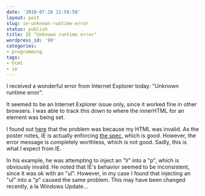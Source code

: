 ```yaml
---
date: '2010-07-28 11:58:58'
layout: post
slug: ie-unknown-runtime-error
status: publish
title: IE "Unknown runtime error"
wordpress_id: '99'
categories:
- programming
tags:
- html
- ie
---
```


I received a wonderful error from Internet Explorer today:  "Unknown runtime error".

It seemed to be an Internet Explorer issue only, since it worked fine in other browsers.  I was able to track this down to where the innerHTML for an element was being set.

I found out [here](http://piecesofrakesh.blogspot.com/2007/02/ies-unknown-runtime-error-when-using.html) that the problem was because my HTML was invalid.  As the poster notes, IE is actually enforcing [the spec](http://www.w3.org/TR/html4/struct/text.html#h-9.3.1), which is good.  However, the error message is completely worthless, which is not good.  Sadly, this is what I expect from IE.

In his example, he was attempting to inject an "li" into a "p", which is obviously invalid.  He noted that IE's behavior seemed to be inconsistent, since it was ok with an "ul".  However, in my case I found that injecting an "ul" into a "p" caused the same problem.  This may have been changed recently, a la Windows Update...

